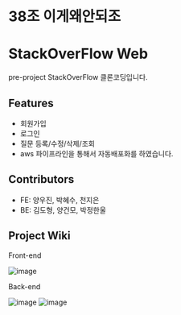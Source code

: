# 38조 이게왜안되조
# StackOverFlow Web

pre-project
StackOverFlow 클론코딩입니다.

## Features

- 회원가입
- 로그인
- 질문 등록/수정/삭제/조회
- aws 파이프라인을 통해서 자동배포화를 하였습니다.

## Contributors

- FE: 양우진, 박혜수, 천지은
- BE: 김도형, 양건모, 박정한울

## Project Wiki
Front-end

![image](https://user-images.githubusercontent.com/108467211/210307215-7b4808dd-a2d3-4b11-9690-d4061ec64a61.png)


Back-end

 ![image](https://user-images.githubusercontent.com/80298907/210203101-b6997dbe-0f7f-4c8e-ba2f-12b9ad88f38b.png)
 ![image](https://user-images.githubusercontent.com/80298907/210203386-0431b3e6-b108-4ab9-9fa6-ffa500b46ee5.png)

    
